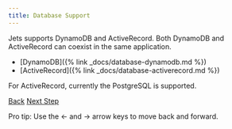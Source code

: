 ```yaml
---
title: Database Support
---
```


Jets supports DynamoDB and ActiveRecord. Both DynamoDB and ActiveRecord can coexist in the same application.

* [DynamoDB]({% link _docs/database-dynamodb.md %})
* [ActiveRecord]({% link _docs/database-activerecord.md %})

For ActiveRecord, currently the PostgreSQL is supported.

<a id="prev" class="btn btn-basic" href="{% link _docs/faster-development.md %}">Back</a>
<a id="next" class="btn btn-primary" href="{% link _docs/database-dynamodb.md %}">Next Step</a>
<p class="keyboard-tip">Pro tip: Use the <- and -> arrow keys to move back and forward.</p>

